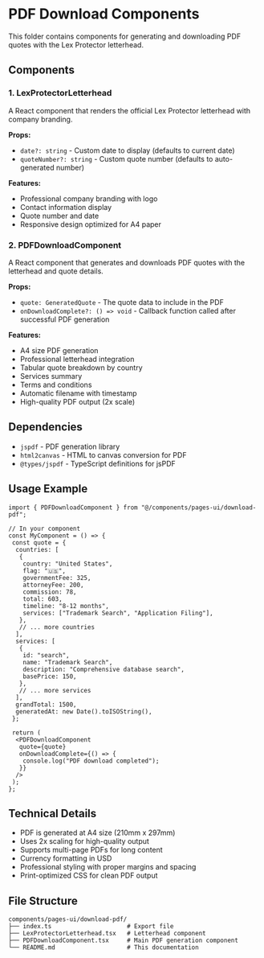 # PDF Download Components

This folder contains components for generating and downloading PDF quotes with the Lex Protector letterhead.

## Components

### 1. LexProtectorLetterhead

A React component that renders the official Lex Protector letterhead with company branding.

**Props:**

- `date?: string` - Custom date to display (defaults to current date)
- `quoteNumber?: string` - Custom quote number (defaults to auto-generated number)

**Features:**

- Professional company branding with logo
- Contact information display
- Quote number and date
- Responsive design optimized for A4 paper

### 2. PDFDownloadComponent

A React component that generates and downloads PDF quotes with the letterhead and quote details.

**Props:**

- `quote: GeneratedQuote` - The quote data to include in the PDF
- `onDownloadComplete?: () => void` - Callback function called after successful PDF generation

**Features:**

- A4 size PDF generation
- Professional letterhead integration
- Tabular quote breakdown by country
- Services summary
- Terms and conditions
- Automatic filename with timestamp
- High-quality PDF output (2x scale)

## Dependencies

- `jspdf` - PDF generation library
- `html2canvas` - HTML to canvas conversion for PDF
- `@types/jspdf` - TypeScript definitions for jsPDF

## Usage Example

```tsx
import { PDFDownloadComponent } from "@/components/pages-ui/download-pdf";

// In your component
const MyComponent = () => {
 const quote = {
  countries: [
   {
    country: "United States",
    flag: "🇺🇸",
    governmentFee: 325,
    attorneyFee: 200,
    commission: 78,
    total: 603,
    timeline: "8-12 months",
    services: ["Trademark Search", "Application Filing"],
   },
   // ... more countries
  ],
  services: [
   {
    id: "search",
    name: "Trademark Search",
    description: "Comprehensive database search",
    basePrice: 150,
   },
   // ... more services
  ],
  grandTotal: 1500,
  generatedAt: new Date().toISOString(),
 };

 return (
  <PDFDownloadComponent
   quote={quote}
   onDownloadComplete={() => {
    console.log("PDF download completed");
   }}
  />
 );
};
```

## Technical Details

- PDF is generated at A4 size (210mm x 297mm)
- Uses 2x scaling for high-quality output
- Supports multi-page PDFs for long content
- Currency formatting in USD
- Professional styling with proper margins and spacing
- Print-optimized CSS for clean PDF output

## File Structure

```directory
components/pages-ui/download-pdf/
├── index.ts                     # Export file
├── LexProtectorLetterhead.tsx   # Letterhead component
├── PDFDownloadComponent.tsx     # Main PDF generation component
└── README.md                    # This documentation
```
